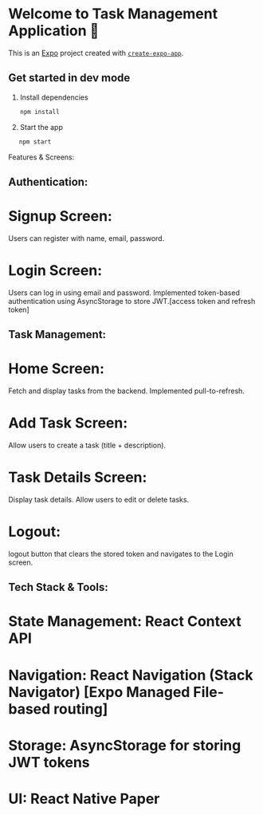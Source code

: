 # Welcome to Task Management Application 👋

This is an [Expo](https://expo.dev) project created with [`create-expo-app`](https://www.npmjs.com/package/create-expo-app).

## Get started in dev mode

1. Install dependencies

   ```bash
   npm install
   ```

2. Start the app

```bash
   npm start
```

Features & Screens:

## Authentication:

# Signup Screen:

Users can register with name, email, password.

# Login Screen:

Users can log in using email and password.
Implemented token-based authentication using AsyncStorage to store JWT.[access token and refresh token]

## Task Management:

# Home Screen:

Fetch and display tasks from the backend.
Implemented pull-to-refresh.

# Add Task Screen:

Allow users to create a task (title + description).

# Task Details Screen:

Display task details.
Allow users to edit or delete tasks.

# Logout:

logout button that clears the stored token and navigates to the Login screen.

## Tech Stack & Tools:

# State Management: React Context API

# Navigation: React Navigation (Stack Navigator) [Expo Managed File-based routing]

# Storage: AsyncStorage for storing JWT tokens

# UI: React Native Paper

